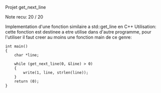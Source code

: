 Projet get_next_line

Note recu: 20 / 20

Implementation d'une fonction similaire a std::get_line en C++
Utilisation: cette fonction est destinee a etre utilise dans d'autre programme, pour l'utiliser il faut creer au moins une fonction main de ce genre:

	int main()
	{
		char *line;
	
		while (get_next_line(0, &line) > 0)
    	{
			write(1, line, strlen(line));
    	}
		return (0);
	}
